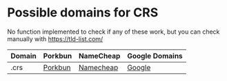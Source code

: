 # Possible domains for CRS

No function implemented to check if any of these work, but you can check manually with https://tld-list.com/

| Domain | Porkbun | NameCheap | Google Domains |
|---|---|---|---|
| .crs | [Porkbun](https://porkbun.com/checkout/search?prb=e814663da1&tlds=&idnLanguage=&search=search&q=.crs) | [Namecheap](https://www.namecheap.com/domains/registration/results/?domain=.crs) | [Google](https://domains.google.com/registrar/search?searchTerm=.crs) |
